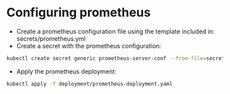# Configuring prometheus

* Create a prometheus configuration file using the template included in: secrets/prometheus.yml
* Create a secret with the prometheus configuration:

```bash
kubectl create secret generic prometheus-server-conf --from-file=secrets/prometheus.yml
```

* Apply the prometheus deployment:

```bash
kubectl apply -f deployment/prometheus-deployment.yaml
```
